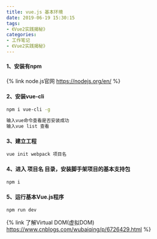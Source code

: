 ```yaml
---
title: vue.js 基本环境
date: 2019-06-19 15:30:15
tags:
- 《Vue2实践揭秘》
categories: 
- 工作笔记
- 《Vue2实践揭秘》
---
```

#### 1、安装有npm
{% link node.js官网  https://nodejs.org/en/ %}
#### 2、安装vue-cli
```bash
npm i vue-cli -g

输入vue命令查看是否安装成功
输入vue list 查看
```
<!--more-->
#### 3、建立工程
```bash
vue init webpack 项目名
```
#### 4、进入 项目名 目录，安装脚手架项目的基本支持包
```bash
npm i
```
#### 5、运行基本Vue.js程序
```bash
npm run dev
```
 {% link 了解Virtual DOM(虚拟DOM)  https://www.cnblogs.com/wubaiqing/p/6726429.html %}
